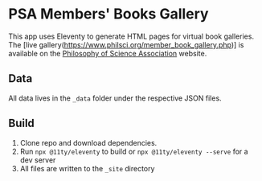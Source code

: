 # PSA Members' Books Gallery

This app uses Eleventy to generate HTML pages for virtual book galleries. The [live gallery(https://www.philsci.org/member_book_gallery.php)] is available on the [Philosophy of Science Association](https://philsci.org) website.

## Data

All data lives in the `_data` folder under the respective JSON files.

## Build

1. Clone repo and download dependencies.
2. Run `npx @11ty/eleventy` to build or `npx @11ty/eleventy --serve` for a dev server
3. All files are written to the `_site` directory
